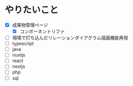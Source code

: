 # やりたいこと
- [x] 成果物管理ページ
  - [x] コンポーネントリファ
- [ ] 現場で打ち込んだリレーションダイアグラム描画機能再現
- [ ] typescript
- [ ] java
- [ ] nuxtjs
- [ ] react
- [ ] nextjs
- [ ] php
- [ ] sql
